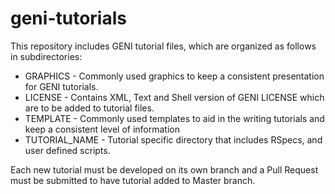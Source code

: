 # geni-tutorials
This repository includes GENI tutorial files, which are organized as follows in subdirectories:
 
 - GRAPHICS - Commonly used graphics to keep a consistent presentation for GENI tutorials.
 - LICENSE - Contains XML, Text and Shell version of GENI LICENSE which are to be added to tutorial files.
 - TEMPLATE - Commonly used templates to aid in the writing tutorials and keep a consistent level of information
 - TUTORIAL_NAME - Tutorial specific directory that includes RSpecs, and user defined scripts. 


Each new tutorial must be developed on its own branch and a Pull Request must be submitted to have tutorial added to Master branch.


